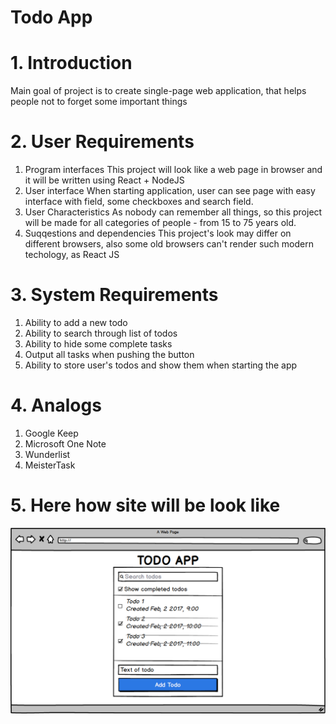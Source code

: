 # Todo App
# 1. Introduction
Main goal of project is to create single-page web application, that helps people not to forget some important things

# 2. User Requirements
  1) Program interfaces
  This project will look like a web page in browser and it will be written using React + NodeJS
  2) User interface
  When starting application, user can see page with easy interface with field, some checkboxes and search field.
  3) User Characteristics
  As nobody can remember all things, so this project will be made for all categories of people - from 15 to 75 years old.
  4) Suqqestions and dependencies
  This project's look may differ on different browsers, also some old browsers can't render such modern techology, as React JS
  
# 3. System Requirements
  1) Ability to add a new todo
  2) Ability to search through list of todos
  3) Ability to hide some complete tasks
  4) Output all tasks when pushing the button
  5) Ability to store user's todos and show them when starting the app
  
# 4. Analogs
  1) Google Keep
  2) Microsoft One Note
  3) Wunderlist
  4) MeisterTask
# 5. Here how site will be look like
![Alt text](./Mockups/Todo_App_Mockup.png?raw=true)
